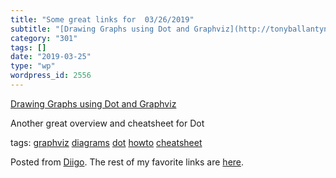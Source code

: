 ```yaml
---
title: "Some great links for  03/26/2019"
subtitle: "[Drawing Graphs using Dot and Graphviz](http://tonyballantyne.com/graphs.html)"
category: "301"
tags: []
date: "2019-03-25"
type: "wp"
wordpress_id: 2556
---
```

[Drawing Graphs using Dot and Graphviz](http://tonyballantyne.com/graphs.html) 

Another great overview and cheatsheet for Dot

 tags: [graphviz](https://www.diigo.com/user/pitosalas/graphviz) [diagrams](https://www.diigo.com/user/pitosalas/diagrams) [dot](https://www.diigo.com/user/pitosalas/dot) [howto](https://www.diigo.com/user/pitosalas/howto) [cheatsheet](https://www.diigo.com/user/pitosalas/cheatsheet)

Posted from [Diigo](https://www.diigo.com). The rest of my favorite links are [here](https://www.diigo.com/user/pitosalas).